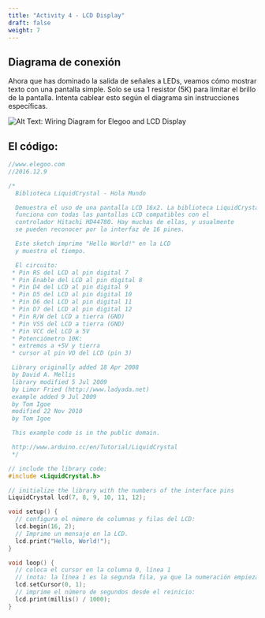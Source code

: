 ```yaml
---
title: "Activity 4 - LCD Display"
draft: false
weight: 7
---
```


## Diagrama de conexión

Ahora que has dominado la salida de señales a LEDs, veamos cómo mostrar texto con una pantalla simple. Solo se usa 1 resistor (5K) para limitar el brillo de la pantalla. Intenta cablear esto según el diagrama sin instrucciones específicas.

![Alt Text: Wiring Diagram for Elegoo and LCD Display](../img/LCD-wiring.png)

## El código:
``` c++
//www.elegoo.com
//2016.12.9

/*
  Biblioteca LiquidCrystal - Hola Mundo

  Demuestra el uso de una pantalla LCD 16x2. La biblioteca LiquidCrystal
  funciona con todas las pantallas LCD compatibles con el
  controlador Hitachi HD44780. Hay muchas de ellas, y usualmente
  se pueden reconocer por la interfaz de 16 pines.

  Este sketch imprime "Hello World!" en la LCD
  y muestra el tiempo.

  El circuito:
 * Pin RS del LCD al pin digital 7
 * Pin Enable del LCD al pin digital 8
 * Pin D4 del LCD al pin digital 9
 * Pin D5 del LCD al pin digital 10
 * Pin D6 del LCD al pin digital 11
 * Pin D7 del LCD al pin digital 12
 * Pin R/W del LCD a tierra (GND)
 * Pin VSS del LCD a tierra (GND)
 * Pin VCC del LCD a 5V
 * Potenciómetro 10K:
 * extremos a +5V y tierra
 * cursor al pin VO del LCD (pin 3)

 Library originally added 18 Apr 2008
 by David A. Mellis
 library modified 5 Jul 2009
 by Limor Fried (http://www.ladyada.net)
 example added 9 Jul 2009
 by Tom Igoe
 modified 22 Nov 2010
 by Tom Igoe

 This example code is in the public domain.

 http://www.arduino.cc/en/Tutorial/LiquidCrystal
 */

// include the library code:
#include <LiquidCrystal.h>

// initialize the library with the numbers of the interface pins
LiquidCrystal lcd(7, 8, 9, 10, 11, 12);

void setup() {
  // configura el número de columnas y filas del LCD:
  lcd.begin(16, 2);
  // Imprime un mensaje en la LCD.
  lcd.print("Hello, World!");
}

void loop() {
  // coloca el cursor en la columna 0, línea 1
  // (nota: la línea 1 es la segunda fila, ya que la numeración empieza en 0):
  lcd.setCursor(0, 1);
  // imprime el número de segundos desde el reinicio:
  lcd.print(millis() / 1000);
}
```